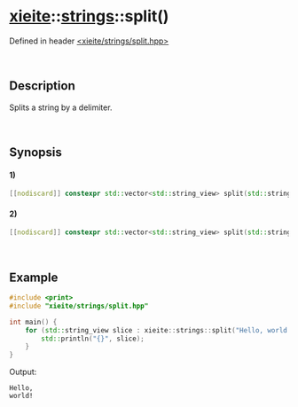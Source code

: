 # [xieite](../../xieite.md)\:\:[strings](../../strings.md)\:\:split\(\)
Defined in header [<xieite/strings/split.hpp>](../../../include/xieite/strings/split.hpp)

&nbsp;

## Description
Splits a string by a delimiter.

&nbsp;

## Synopsis
#### 1)
```cpp
[[nodiscard]] constexpr std::vector<std::string_view> split(std::string_view string, std::string_view delimiter) noexcept;
```
#### 2)
```cpp
[[nodiscard]] constexpr std::vector<std::string_view> split(std::string_view string, char delimiter) noexcept;
```

&nbsp;

## Example
```cpp
#include <print>
#include "xieite/strings/split.hpp"

int main() {
    for (std::string_view slice : xieite::strings::split("Hello, world!", ' ')) {
        std::println("{}", slice);
    }
}
```
Output:
```
Hello,
world!
```

